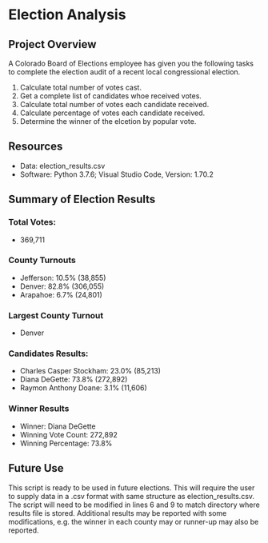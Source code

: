 # Election Analysis

## Project Overview

A Colorado Board of Elections employee has given you the following tasks to complete the election audit of a recent local congressional election.

1. Calculate total number of votes cast.
2. Get a complete list of candidates whoe received votes.
3. Calculate total number of votes each candidate received.
4. Calculate percentage of votes each candidate received.
5. Determine the winner of the elcetion by popular vote.

## Resources

- Data: election_results.csv
- Software: Python 3.7.6; Visual Studio Code, Version: 1.70.2

## Summary of Election Results

### Total Votes: 

- 369,711

### County Turnouts

- Jefferson: 10.5% (38,855)
- Denver: 82.8% (306,055)
- Arapahoe: 6.7% (24,801)

### Largest County Turnout

- Denver

### Candidates Results:

- Charles Casper Stockham: 23.0% (85,213)
- Diana DeGette: 73.8% (272,892)
- Raymon Anthony Doane: 3.1% (11,606)

### Winner Results

- Winner: Diana DeGette
- Winning Vote Count: 272,892
- Winning Percentage: 73.8%

## Future Use

This script is ready to be used in future elections. This will require the user to supply data in a .csv format with same structure as election_results.csv. The script will need to be modified in lines 6 and 9 to match directory where results file is stored. Additional results may be reported with some modifications, e.g. the winner in each county may or runner-up may also be reported. 
